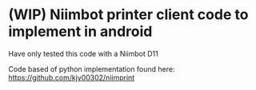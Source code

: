 # (WIP) Niimbot printer client code to implement in android
Have only tested this code with a Niimbot D11

Code based of python implementation found here: https://github.com/kjy00302/niimprint
